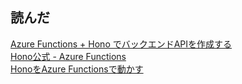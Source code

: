 ## 読んだ
[Azure Functions + Hono でバックエンドAPIを作成する](https://qiita.com/rummy_p/items/ad676822ae1807e45d36)  
[Hono公式 - Azure Functions](https://hono.dev/docs/getting-started/azure-functions)  
[HonoをAzure Functionsで動かす](https://ytnobody.github.io/wyton/2023/12/10/2023-12-10-001/)  
